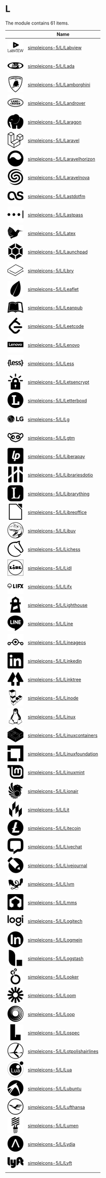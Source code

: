 # L

The module contains 61 items.



| |Name|
|:---:|---|
| ![illustration of simpleicons-5/L/Labview](../../simpleicons-5/L/Labview.png) | [simpleicons-5/L/Labview](../../simpleicons-5/L/Labview.md) |
| ![illustration of simpleicons-5/L/Lada](../../simpleicons-5/L/Lada.png) | [simpleicons-5/L/Lada](../../simpleicons-5/L/Lada.md) |
| ![illustration of simpleicons-5/L/Lamborghini](../../simpleicons-5/L/Lamborghini.png) | [simpleicons-5/L/Lamborghini](../../simpleicons-5/L/Lamborghini.md) |
| ![illustration of simpleicons-5/L/Landrover](../../simpleicons-5/L/Landrover.png) | [simpleicons-5/L/Landrover](../../simpleicons-5/L/Landrover.md) |
| ![illustration of simpleicons-5/L/Laragon](../../simpleicons-5/L/Laragon.png) | [simpleicons-5/L/Laragon](../../simpleicons-5/L/Laragon.md) |
| ![illustration of simpleicons-5/L/Laravel](../../simpleicons-5/L/Laravel.png) | [simpleicons-5/L/Laravel](../../simpleicons-5/L/Laravel.md) |
| ![illustration of simpleicons-5/L/Laravelhorizon](../../simpleicons-5/L/Laravelhorizon.png) | [simpleicons-5/L/Laravelhorizon](../../simpleicons-5/L/Laravelhorizon.md) |
| ![illustration of simpleicons-5/L/Laravelnova](../../simpleicons-5/L/Laravelnova.png) | [simpleicons-5/L/Laravelnova](../../simpleicons-5/L/Laravelnova.md) |
| ![illustration of simpleicons-5/L/Lastdotfm](../../simpleicons-5/L/Lastdotfm.png) | [simpleicons-5/L/Lastdotfm](../../simpleicons-5/L/Lastdotfm.md) |
| ![illustration of simpleicons-5/L/Lastpass](../../simpleicons-5/L/Lastpass.png) | [simpleicons-5/L/Lastpass](../../simpleicons-5/L/Lastpass.md) |
| ![illustration of simpleicons-5/L/Latex](../../simpleicons-5/L/Latex.png) | [simpleicons-5/L/Latex](../../simpleicons-5/L/Latex.md) |
| ![illustration of simpleicons-5/L/Launchpad](../../simpleicons-5/L/Launchpad.png) | [simpleicons-5/L/Launchpad](../../simpleicons-5/L/Launchpad.md) |
| ![illustration of simpleicons-5/L/Lbry](../../simpleicons-5/L/Lbry.png) | [simpleicons-5/L/Lbry](../../simpleicons-5/L/Lbry.md) |
| ![illustration of simpleicons-5/L/Leaflet](../../simpleicons-5/L/Leaflet.png) | [simpleicons-5/L/Leaflet](../../simpleicons-5/L/Leaflet.md) |
| ![illustration of simpleicons-5/L/Leanpub](../../simpleicons-5/L/Leanpub.png) | [simpleicons-5/L/Leanpub](../../simpleicons-5/L/Leanpub.md) |
| ![illustration of simpleicons-5/L/Leetcode](../../simpleicons-5/L/Leetcode.png) | [simpleicons-5/L/Leetcode](../../simpleicons-5/L/Leetcode.md) |
| ![illustration of simpleicons-5/L/Lenovo](../../simpleicons-5/L/Lenovo.png) | [simpleicons-5/L/Lenovo](../../simpleicons-5/L/Lenovo.md) |
| ![illustration of simpleicons-5/L/Less](../../simpleicons-5/L/Less.png) | [simpleicons-5/L/Less](../../simpleicons-5/L/Less.md) |
| ![illustration of simpleicons-5/L/Letsencrypt](../../simpleicons-5/L/Letsencrypt.png) | [simpleicons-5/L/Letsencrypt](../../simpleicons-5/L/Letsencrypt.md) |
| ![illustration of simpleicons-5/L/Letterboxd](../../simpleicons-5/L/Letterboxd.png) | [simpleicons-5/L/Letterboxd](../../simpleicons-5/L/Letterboxd.md) |
| ![illustration of simpleicons-5/L/Lg](../../simpleicons-5/L/Lg.png) | [simpleicons-5/L/Lg](../../simpleicons-5/L/Lg.md) |
| ![illustration of simpleicons-5/L/Lgtm](../../simpleicons-5/L/Lgtm.png) | [simpleicons-5/L/Lgtm](../../simpleicons-5/L/Lgtm.md) |
| ![illustration of simpleicons-5/L/Liberapay](../../simpleicons-5/L/Liberapay.png) | [simpleicons-5/L/Liberapay](../../simpleicons-5/L/Liberapay.md) |
| ![illustration of simpleicons-5/L/Librariesdotio](../../simpleicons-5/L/Librariesdotio.png) | [simpleicons-5/L/Librariesdotio](../../simpleicons-5/L/Librariesdotio.md) |
| ![illustration of simpleicons-5/L/Librarything](../../simpleicons-5/L/Librarything.png) | [simpleicons-5/L/Librarything](../../simpleicons-5/L/Librarything.md) |
| ![illustration of simpleicons-5/L/Libreoffice](../../simpleicons-5/L/Libreoffice.png) | [simpleicons-5/L/Libreoffice](../../simpleicons-5/L/Libreoffice.md) |
| ![illustration of simpleicons-5/L/Libuv](../../simpleicons-5/L/Libuv.png) | [simpleicons-5/L/Libuv](../../simpleicons-5/L/Libuv.md) |
| ![illustration of simpleicons-5/L/Lichess](../../simpleicons-5/L/Lichess.png) | [simpleicons-5/L/Lichess](../../simpleicons-5/L/Lichess.md) |
| ![illustration of simpleicons-5/L/Lidl](../../simpleicons-5/L/Lidl.png) | [simpleicons-5/L/Lidl](../../simpleicons-5/L/Lidl.md) |
| ![illustration of simpleicons-5/L/Lifx](../../simpleicons-5/L/Lifx.png) | [simpleicons-5/L/Lifx](../../simpleicons-5/L/Lifx.md) |
| ![illustration of simpleicons-5/L/Lighthouse](../../simpleicons-5/L/Lighthouse.png) | [simpleicons-5/L/Lighthouse](../../simpleicons-5/L/Lighthouse.md) |
| ![illustration of simpleicons-5/L/Line](../../simpleicons-5/L/Line.png) | [simpleicons-5/L/Line](../../simpleicons-5/L/Line.md) |
| ![illustration of simpleicons-5/L/Lineageos](../../simpleicons-5/L/Lineageos.png) | [simpleicons-5/L/Lineageos](../../simpleicons-5/L/Lineageos.md) |
| ![illustration of simpleicons-5/L/Linkedin](../../simpleicons-5/L/Linkedin.png) | [simpleicons-5/L/Linkedin](../../simpleicons-5/L/Linkedin.md) |
| ![illustration of simpleicons-5/L/Linktree](../../simpleicons-5/L/Linktree.png) | [simpleicons-5/L/Linktree](../../simpleicons-5/L/Linktree.md) |
| ![illustration of simpleicons-5/L/Linode](../../simpleicons-5/L/Linode.png) | [simpleicons-5/L/Linode](../../simpleicons-5/L/Linode.md) |
| ![illustration of simpleicons-5/L/Linux](../../simpleicons-5/L/Linux.png) | [simpleicons-5/L/Linux](../../simpleicons-5/L/Linux.md) |
| ![illustration of simpleicons-5/L/Linuxcontainers](../../simpleicons-5/L/Linuxcontainers.png) | [simpleicons-5/L/Linuxcontainers](../../simpleicons-5/L/Linuxcontainers.md) |
| ![illustration of simpleicons-5/L/Linuxfoundation](../../simpleicons-5/L/Linuxfoundation.png) | [simpleicons-5/L/Linuxfoundation](../../simpleicons-5/L/Linuxfoundation.md) |
| ![illustration of simpleicons-5/L/Linuxmint](../../simpleicons-5/L/Linuxmint.png) | [simpleicons-5/L/Linuxmint](../../simpleicons-5/L/Linuxmint.md) |
| ![illustration of simpleicons-5/L/Lionair](../../simpleicons-5/L/Lionair.png) | [simpleicons-5/L/Lionair](../../simpleicons-5/L/Lionair.md) |
| ![illustration of simpleicons-5/L/Lit](../../simpleicons-5/L/Lit.png) | [simpleicons-5/L/Lit](../../simpleicons-5/L/Lit.md) |
| ![illustration of simpleicons-5/L/Litecoin](../../simpleicons-5/L/Litecoin.png) | [simpleicons-5/L/Litecoin](../../simpleicons-5/L/Litecoin.md) |
| ![illustration of simpleicons-5/L/Livechat](../../simpleicons-5/L/Livechat.png) | [simpleicons-5/L/Livechat](../../simpleicons-5/L/Livechat.md) |
| ![illustration of simpleicons-5/L/Livejournal](../../simpleicons-5/L/Livejournal.png) | [simpleicons-5/L/Livejournal](../../simpleicons-5/L/Livejournal.md) |
| ![illustration of simpleicons-5/L/Llvm](../../simpleicons-5/L/Llvm.png) | [simpleicons-5/L/Llvm](../../simpleicons-5/L/Llvm.md) |
| ![illustration of simpleicons-5/L/Lmms](../../simpleicons-5/L/Lmms.png) | [simpleicons-5/L/Lmms](../../simpleicons-5/L/Lmms.md) |
| ![illustration of simpleicons-5/L/Logitech](../../simpleicons-5/L/Logitech.png) | [simpleicons-5/L/Logitech](../../simpleicons-5/L/Logitech.md) |
| ![illustration of simpleicons-5/L/Logmein](../../simpleicons-5/L/Logmein.png) | [simpleicons-5/L/Logmein](../../simpleicons-5/L/Logmein.md) |
| ![illustration of simpleicons-5/L/Logstash](../../simpleicons-5/L/Logstash.png) | [simpleicons-5/L/Logstash](../../simpleicons-5/L/Logstash.md) |
| ![illustration of simpleicons-5/L/Looker](../../simpleicons-5/L/Looker.png) | [simpleicons-5/L/Looker](../../simpleicons-5/L/Looker.md) |
| ![illustration of simpleicons-5/L/Loom](../../simpleicons-5/L/Loom.png) | [simpleicons-5/L/Loom](../../simpleicons-5/L/Loom.md) |
| ![illustration of simpleicons-5/L/Loop](../../simpleicons-5/L/Loop.png) | [simpleicons-5/L/Loop](../../simpleicons-5/L/Loop.md) |
| ![illustration of simpleicons-5/L/Lospec](../../simpleicons-5/L/Lospec.png) | [simpleicons-5/L/Lospec](../../simpleicons-5/L/Lospec.md) |
| ![illustration of simpleicons-5/L/Lotpolishairlines](../../simpleicons-5/L/Lotpolishairlines.png) | [simpleicons-5/L/Lotpolishairlines](../../simpleicons-5/L/Lotpolishairlines.md) |
| ![illustration of simpleicons-5/L/Lua](../../simpleicons-5/L/Lua.png) | [simpleicons-5/L/Lua](../../simpleicons-5/L/Lua.md) |
| ![illustration of simpleicons-5/L/Lubuntu](../../simpleicons-5/L/Lubuntu.png) | [simpleicons-5/L/Lubuntu](../../simpleicons-5/L/Lubuntu.md) |
| ![illustration of simpleicons-5/L/Lufthansa](../../simpleicons-5/L/Lufthansa.png) | [simpleicons-5/L/Lufthansa](../../simpleicons-5/L/Lufthansa.md) |
| ![illustration of simpleicons-5/L/Lumen](../../simpleicons-5/L/Lumen.png) | [simpleicons-5/L/Lumen](../../simpleicons-5/L/Lumen.md) |
| ![illustration of simpleicons-5/L/Lydia](../../simpleicons-5/L/Lydia.png) | [simpleicons-5/L/Lydia](../../simpleicons-5/L/Lydia.md) |
| ![illustration of simpleicons-5/L/Lyft](../../simpleicons-5/L/Lyft.png) | [simpleicons-5/L/Lyft](../../simpleicons-5/L/Lyft.md) |



